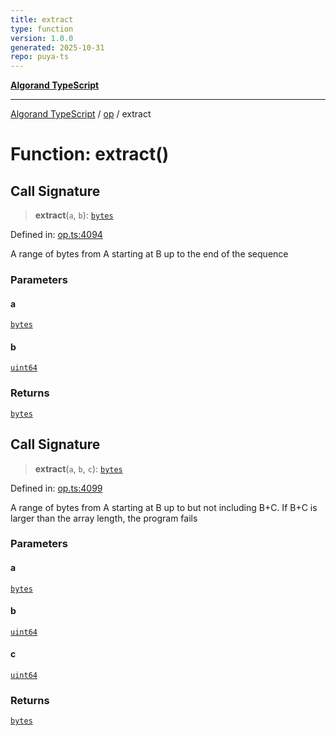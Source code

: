 ```yaml
---
title: extract
type: function
version: 1.0.0
generated: 2025-10-31
repo: puya-ts
---
```

[**Algorand TypeScript**](../../README.md)

***

[Algorand TypeScript](../../modules.md) / [op](../README.md) / extract

# Function: extract()

## Call Signature

> **extract**(`a`, `b`): [`bytes`](../../index/type-aliases/bytes.md)

Defined in: [op.ts:4094](https://github.com/algorandfoundation/puya-ts/blob/main/packages/algo-ts/src/op.ts#L4094)

A range of bytes from A starting at B up to the end of the sequence

### Parameters

#### a

[`bytes`](../../index/type-aliases/bytes.md)

#### b

[`uint64`](../../index/type-aliases/uint64.md)

### Returns

[`bytes`](../../index/type-aliases/bytes.md)

## Call Signature

> **extract**(`a`, `b`, `c`): [`bytes`](../../index/type-aliases/bytes.md)

Defined in: [op.ts:4099](https://github.com/algorandfoundation/puya-ts/blob/main/packages/algo-ts/src/op.ts#L4099)

A range of bytes from A starting at B up to but not including B+C. If B+C is larger than the array length, the program fails

### Parameters

#### a

[`bytes`](../../index/type-aliases/bytes.md)

#### b

[`uint64`](../../index/type-aliases/uint64.md)

#### c

[`uint64`](../../index/type-aliases/uint64.md)

### Returns

[`bytes`](../../index/type-aliases/bytes.md)
